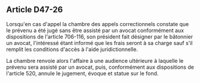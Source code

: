 Article D47-26
----
Lorsqu'en cas d'appel la chambre des appels correctionnels constate que le
prévenu a été jugé sans être assisté par un avocat conformément aux dispositions
de l'article 706-116, son président fait désigner par le bâtonnier un avocat,
l'intéressé étant informé que les frais seront à sa charge sauf s'il remplit les
conditions d'accès à l'aide juridictionnelle.

La chambre renvoie alors l'affaire à une audience ultérieure à laquelle le
prévenu sera assisté par un avocat, puis, conformément aux dispositions de
l'article 520, annule le jugement, évoque et statue sur le fond.
